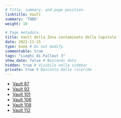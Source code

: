 ```yaml
---
# Title, summary, and page position.
linktitle: Vault
summary: 'TODO'
weight: 10

# Page metadata.
title: Vault della Zona contaminata della Capitale
date: 2022-11-15
type: book # Do not modify.
commentable: true
tags: "Luoghi di Fallout 3"
show_date: false # Nascondi data
hidden: true # Visibile nella sidebar
private: true # Nascosto dalle ricerche
---
```






<div class="fo3">


- [Vault 87](../vault-87)
- [Vault 92](../vault-92)
- [Vault 101](../vault-101)
- [Vault 106](../vault-106)
- [Vault 108](../vault-108)
- [Vault 112](../vault-112)


</div>

